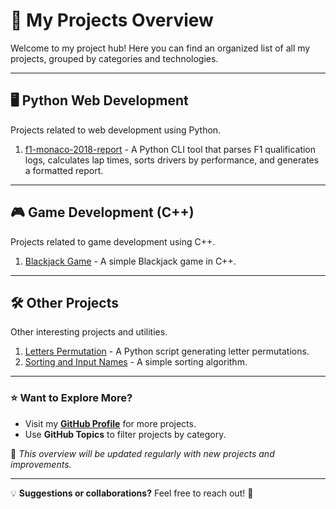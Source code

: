 # 🚀 My Projects Overview

Welcome to my project hub! Here you can find an organized list of all my projects, grouped by categories and technologies.

---

## 🖥️ Python Web Development
Projects related to web development using Python.

1. [f1-monaco-2018-report](https://github.com/Aleksandr-ln/f1-monaco-2018-report) - A Python CLI tool that parses F1 qualification logs, calculates lap times, sorts drivers by performance, and generates a formatted report.

---

## 🎮 Game Development (C++)
Projects related to game development using C++.

1. [Blackjack Game](https://github.com/Aleksandr-ln/Card-game-Blackjack) - A simple Blackjack game in C++.

---

## 🛠️ Other Projects
Other interesting projects and utilities.

1. [Letters Permutation](https://github.com/Aleksandr-ln/letters_permutation) - A Python script generating letter permutations.
2. [Sorting and Input Names](https://github.com/Aleksandr-ln/Input-and-sorting-names) - A simple sorting algorithm.

---

### ⭐ Want to Explore More?
- Visit my **[GitHub Profile](https://github.com/Aleksandr-ln)** for more projects.
- Use **GitHub Topics** to filter projects by category.

📌 *This overview will be updated regularly with new projects and improvements.*  

---

💡 **Suggestions or collaborations?** Feel free to reach out! 🚀

